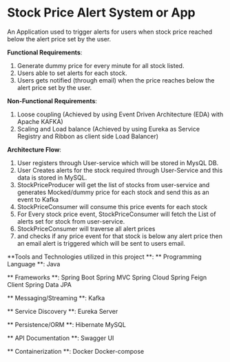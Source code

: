 # Stock Price Alert System or App
An Application used to trigger alerts for users when stock price reached below the alert price set by the user.

**Functional Requirements**:
1.  Generate dummy price for every minute for all stock listed.
2.  Users able to set alerts for each stock.
3.  Users gets notified (through email) when the price reaches below the alert price set by the user.

**Non-Functional Requirements**:
1. Loose coupling (Achieved by using Event Driven Architecture (EDA) with Apache KAFKA)
2. Scaling and Load balance (Achieved by using Eureka as Service Registry and Ribbon as client side Load Balancer)


**Architecture Flow**:
1. User registers through User-service which will be stored in MysQL DB.
2. User Creates alerts for the stock required through User-Service and this data is stored in MySQL.
3. StockPriceProducer will get the list of stocks from user-service and generates Mocked/dummy price for each stock and send this as an event to Kafka
5. StockPriceConsumer will consume this price events for each stock
6. For Every stock price event, StockPriceConsumer will fetch the List of alerts set for stock from user-service.
7. StockPriceConsumer will traverse all alert prices
8. and checks if any price event for that stock is below any alert price then an email alert is triggered which will be sent to users email.

**Tools and Technologies utilized in this project **:
** Programming Language **:
Java

** Frameworks **:
Spring Boot
Spring MVC
Spring Cloud
Spring Feign Client
Spring Data JPA

** Messaging/Streaming **:
Kafka

** Service Discovery **:
Eureka Server

** Persistence/ORM **:
Hibernate
MySQL

** API Documentation **:
Swagger UI

** Containerization **:
Docker
Docker-compose

